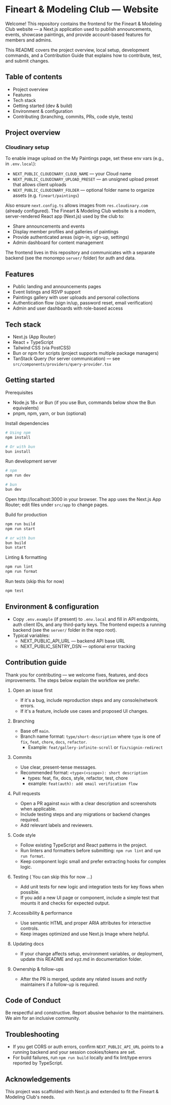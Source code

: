 # Fineart & Modeling Club — Website

Welcome! This repository contains the frontend for the Fineart & Modeling Club website — a Next.js application used to publish announcements, events, showcase paintings, and provide account-based features for members and admins.

This README covers the project overview, local setup, development commands, and a Contribution Guide that explains how to contribute, test, and submit changes.

## Table of contents

- Project overview
- Features
- Tech stack
- Getting started (dev & build)
- Environment & configuration
- Contributing (branching, commits, PRs, code style, tests)
## Project overview


### Cloudinary setup

To enable image upload on the My Paintings page, set these env vars (e.g., in `.env.local`):

- `NEXT_PUBLIC_CLOUDINARY_CLOUD_NAME` — your Cloud name
- `NEXT_PUBLIC_CLOUDINARY_UPLOAD_PRESET` — an unsigned upload preset that allows client uploads
- `NEXT_PUBLIC_CLOUDINARY_FOLDER` — optional folder name to organize assets (e.g. `fineart/paintings`)

Also ensure `next.config.ts` allows images from `res.cloudinary.com` (already configured).
The Fineart & Modeling Club website is a modern, server-rendered React app (Next.js) used by the club to:

- Share announcements and events
- Display member profiles and galleries of paintings
- Provide authenticated areas (sign-in, sign-up, settings)
- Admin dashboard for content management

The frontend lives in this repository and communicates with a separate backend (see the monorepo `server/` folder) for auth and data.

## Features

- Public landing and announcements pages
- Event listings and RSVP support
- Paintings gallery with user uploads and personal collections
- Authentication flow (sign in/up, password reset, email verification)
- Admin and user dashboards with role-based access

## Tech stack

- Next.js (App Router)
- React + TypeScript
- Tailwind CSS (via PostCSS)
- Bun or npm for scripts (project supports multiple package managers)
- TanStack Query (for server communication) — see `src/components/providers/query-provider.tsx`

## Getting started

Prerequisites

- Node.js 18+ or Bun (if you use Bun, commands below show the Bun equivalents)
- pnpm, npm, yarn, or bun (optional)

Install dependencies

```bash
# Using npm
npm install

# Or with bun
bun install
```

Run development server

```bash
# npm
npm run dev

# bun
bun dev
```

Open http://localhost:3000 in your browser. The app uses the Next.js App Router; edit files under `src/app` to change pages.

Build for production

```bash
npm run build
npm run start

# or with bun
bun build
bun start
```

Linting & formatting

```bash
npm run lint
npm run format
```

Run tests (skip this for now)

```bash
npm test
```

## Environment & configuration

- Copy `.env.example` (if present) to `.env.local` and fill in API endpoints, auth client IDs, and any third-party keys. The frontend expects a running backend (see the `server/` folder in the repo root).
- Typical variables:
  - NEXT_PUBLIC_API_URL — backend API base URL
  - NEXT_PUBLIC_SENTRY_DSN — optional error tracking

## Contribution guide

Thank you for contributing — we welcome fixes, features, and docs improvements. The steps below explain the workflow we prefer.

1) Open an issue first

   - If it's a bug, include reproduction steps and any console/network errors.
   - If it's a feature, include use cases and proposed UI changes.

2) Branching

   - Base off `main`.
   - Branch name format: `type/short-description` where `type` is one of `fix`, `feat`, `chore`, `docs`, `refactor`.
     - Example: `feat/gallery-infinite-scroll` or `fix/signin-redirect`

3) Commits

   - Use clear, present-tense messages.
   - Recommended format: `<type>(<scope>): short description`
     - types: feat, fix, docs, style, refactor, test, chore
     - example: `feat(auth): add email verification flow`

4) Pull requests

   - Open a PR against `main` with a clear description and screenshots when applicable.
   - Include testing steps and any migrations or backend changes required.
   - Add relevant labels and reviewers.

5) Code style

   - Follow existing TypeScript and React patterns in the project.
   - Run linters and formatters before submitting: `npm run lint` and `npm run format`.
   - Keep component logic small and prefer extracting hooks for complex logic.

6) Testing  ( You can skip this for now ...)

   - Add unit tests for new logic and integration tests for key flows when possible.
   - If you add a new UI page or component, include a simple test that mounts it and checks for expected output.

7) Accessibility & performance

   - Use semantic HTML and proper ARIA attributes for interactive controls.
   - Keep images optimized and use Next.js Image where helpful.

8) Updating docs

   - If your change affects setup, environment variables, or deployment, update this README and xyz.md in documentation folder.

9) Ownership & follow-ups

   - After the PR is merged, update any related issues and notify maintainers if a follow-up is required.

## Code of Conduct

Be respectful and constructive. Report abusive behavior to the maintainers. We aim for an inclusive community.

## Troubleshooting

- If you get CORS or auth errors, confirm `NEXT_PUBLIC_API_URL` points to a running backend and your session cookies/tokens are set.
- For build failures, run `npm run build` locally and fix lint/type errors reported by TypeScript.


## Acknowledgements

This project was scaffolded with Next.js and extended to fit the Fineart & Modeling Club's needs.
